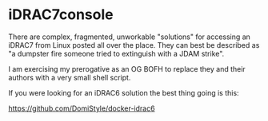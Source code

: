# iDRAC7console

There are complex, fragmented, unworkable "solutions" for accessing an iDRAC7 from Linux posted all over the place. They can best be described as "a dumpster fire someone tried to extinguish with a JDAM strike".

I am exercising my prerogative as an OG BOFH to replace they and their authors with a very small shell script.

If you were looking for an iDRAC6 solution the best thing going is this:

https://github.com/DomiStyle/docker-idrac6
